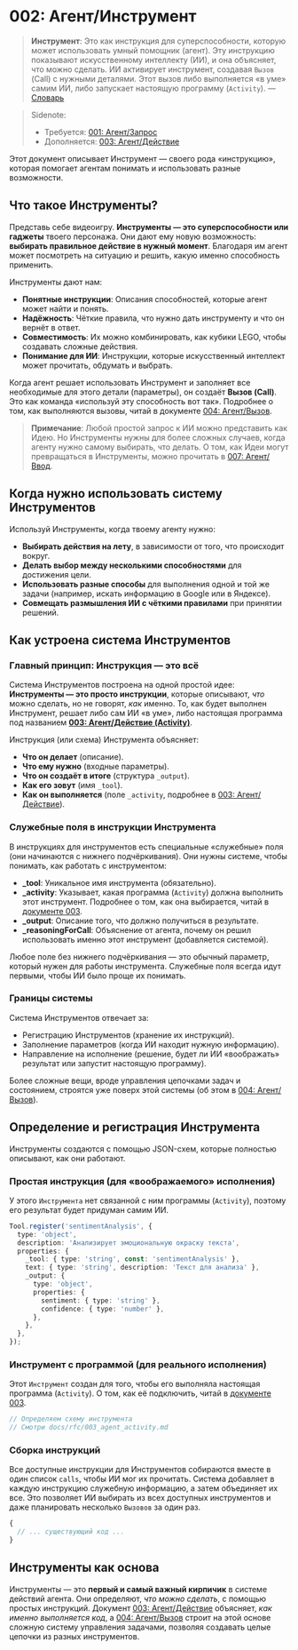 # 002: Агент/Инструмент

> **Инструмент**: Это как инструкция для суперспособности, которую может использовать умный помощник (агент). Эту инструкцию показывают искусственному интеллекту (ИИ), и она объясняет, что можно сделать. ИИ активирует инструмент, создавая `Вызов` (Call) с нужными деталями. Этот вызов либо выполняется «в уме» самим ИИ, либо запускает настоящую программу (`Activity`). — [Словарь](./000_glossary.md)

> Sidenote:
>
> - Требуется: [001: Агент/Запрос](./001_agent_request.md)
> - Дополняется: [003: Агент/Действие](./003_agent_activity.md)

Этот документ описывает Инструмент — своего рода «инструкцию», которая помогает агентам понимать и использовать разные возможности.

## Что такое Инструменты?

Представь себе видеоигру. **Инструменты — это суперспособности или гаджеты** твоего персонажа. Они дают ему новую возможность: **выбирать правильное действие в нужный момент**. Благодаря им агент может посмотреть на ситуацию и решить, какую именно способность применить.

Инструменты дают нам:

- **Понятные инструкции**: Описания способностей, которые агент может найти и понять.
- **Надёжность**: Чёткие правила, что нужно дать инструменту и что он вернёт в ответ.
- **Совместимость**: Их можно комбинировать, как кубики LEGO, чтобы создавать сложные действия.
- **Понимание для ИИ**: Инструкции, которые искусственный интеллект может прочитать, обдумать и выбрать.

Когда агент решает использовать Инструмент и заполняет все необходимые для этого детали (параметры), он создаёт **Вызов (Call)**. Это как команда «используй эту способность вот так». Подробнее о том, как выполняются вызовы, читай в документе [004: Агент/Вызов](./004_agent_call.md).

> **Примечание**: Любой простой запрос к ИИ можно представить как Идею. Но Инструменты нужны для более сложных случаев, когда агенту нужно самому выбирать, что делать. О том, как Идеи могут превращаться в Инструменты, можно прочитать в [007: Агент/Ввод](./007_agent_input.md).

## Когда нужно использовать систему Инструментов

Используй Инструменты, когда твоему агенту нужно:

- **Выбирать действия на лету**, в зависимости от того, что происходит вокруг.
- **Делать выбор между несколькими способностями** для достижения цели.
- **Использовать разные способы** для выполнения одной и той же задачи (например, искать информацию в Google или в Яндексе).
- **Совмещать размышления ИИ с чёткими правилами** при принятии решений.

## Как устроена система Инструментов

### Главный принцип: Инструкция — это всё

Система Инструментов построена на одной простой идее: **Инструменты — это просто инструкции**, которые описывают, *что* можно сделать, но не говорят, *как* именно. То, как будет выполнен Инструмент, решает либо сам ИИ «в уме», либо настоящая программа под названием **[003: Агент/Действие (Activity)](./003_agent_activity.md)**.

Инструкция (или схема) Инструмента объясняет:

- **Что он делает** (описание).
- **Что ему нужно** (входные параметры).
- **Что он создаёт в итоге** (структура `_output`).
- **Как его зовут** (имя `_tool`).
- **Как он выполняется** (поле `_activity`, подробнее в [003: Агент/Действие](./003_agent_activity.md)).

### Служебные поля в инструкции Инструмента

В инструкциях для инструментов есть специальные «служебные» поля (они начинаются с нижнего подчёркивания). Они нужны системе, чтобы понимать, как работать с инструментом:

- **_tool**: Уникальное имя инструмента (обязательно).
- **_activity**: Указывает, какая программа (`Activity`) должна выполнить этот инструмент. Подробнее о том, как она выбирается, читай в [документе 003](./003_agent_activity.md).
- **_output**: Описание того, что должно получиться в результате.
- **_reasoningForCall**: Объяснение от агента, почему он решил использовать именно этот инструмент (добавляется системой).

Любое поле без нижнего подчёркивания — это обычный параметр, который нужен для работы инструмента. Служебные поля всегда идут первыми, чтобы ИИ было проще их понимать.

### Границы системы

Система Инструментов отвечает за:

- Регистрацию Инструментов (хранение их инструкций).
- Заполнение параметров (когда ИИ находит нужную информацию).
- Направление на исполнение (решение, будет ли ИИ «воображать» результат или запустит настоящую программу).

Более сложные вещи, вроде управления цепочками задач и состоянием, строятся уже поверх этой системы (об этом в [004: Агент/Вызов](./004_agent_call.md)).

## Определение и регистрация Инструмента

Инструменты создаются с помощью JSON-схем, которые полностью описывают, как они работают.

### Простая инструкция (для «воображаемого» исполнения)

У этого `Инструмента` нет связанной с ним программы (`Activity`), поэтому его результат будет придуман самим ИИ.

```typescript
Tool.register('sentimentAnalysis', {
  type: 'object',
  description: 'Анализирует эмоциональную окраску текста',
  properties: {
    _tool: { type: 'string', const: 'sentimentAnalysis' },
    text: { type: 'string', description: 'Текст для анализа' },
    _output: {
      type: 'object',
      properties: {
        sentiment: { type: 'string' },
        confidence: { type: 'number' },
      },
    },
  },
});
```

### Инструмент с программой (для реального исполнения)

Этот `Инструмент` создан для того, чтобы его выполняла настоящая программа (`Activity`). О том, как её подключить, читай в [документе 003](./003_agent_activity.md).

```typescript
// Определяем схему инструмента
// Смотри docs/rfc/003_agent_activity.md
```

### Сборка инструкций

Все доступные инструкции для Инструментов собираются вместе в один список `calls`, чтобы ИИ мог их прочитать. Система добавляет в каждую инструкцию служебную информацию, а затем объединяет их все. Это позволяет ИИ выбирать из всех доступных инструментов и даже планировать несколько `Вызовов` за один раз.

```typescript
{
  // ... существующий код ...
}
```

## Инструменты как основа

Инструменты — это **первый и самый важный кирпичик** в системе действий агента. Они определяют, *что можно сделать*, с помощью простых инструкций. Документ [003: Агент/Действие](./003_agent_activity.md) объясняет, *как именно выполняется код*, а [004: Агент/Вызов](./004_agent_call.md) строит на этой основе сложную систему управления задачами, позволяя создавать целые цепочки из разных инструментов.